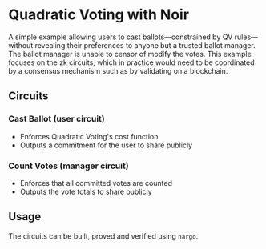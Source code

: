 # Quadratic Voting with Noir

A simple example allowing users to cast ballots—constrained by QV rules—without revealing their preferences to anyone but a trusted ballot manager. The ballot manager is unable to censor of modify the votes. This example focuses on the zk circuits, which in practice would need to be coordinated by a consensus mechanism such as by validating on a blockchain.

## Circuits

### Cast Ballot (user circuit)

- Enforces Quadratic Voting's cost function
- Outputs a commitment for the user to share publicly

### Count Votes (manager circuit)

- Enforces that all committed votes are counted
- Outputs the vote totals to share publicly

## Usage

The circuits can be built, proved and verified using `nargo`.
